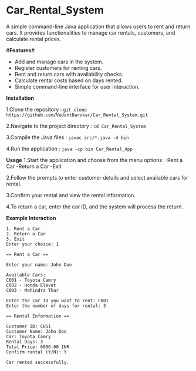 ﻿# Car_Rental_System

A simple command-line Java application that allows users to rent and return cars. It provides functionalities to manage car rentals, customers, and calculate rental prices.


#**Features**#

* Add and manage cars in the system.
* Register customers for renting cars.
* Rent and return cars with availability checks.
* Calculate rental costs based on days rented.
* Simple command-line interface for user interaction.

**Installation**

1.Clone the repository :
```git clone https://github.com/VedantDarokar/Car_Rental_System.git```

2.Navigate to the project directory :
```cd Car_Rental_System```

3.Compile the Java files :
```javac src/*.java -d bin```

4.Run the application :
```java -cp bin Car_Rental_App```

**Usage**
1.Start the application and choose from the menu options:
-Rent a Car
-Return a Car
-Exit
  

2.Follow the prompts to enter customer details and select available cars for rental.

3.Confirm your rental and view the rental information.

4.To return a car, enter the car ID, and the system will process the return.


**Example Interaction**

```===== Car Rental System =====
1. Rent a Car
2. Return a Car
3. Exit
Enter your choice: 1

== Rent a Car ==

Enter your name: John Doe

Available Cars:
C001 - Toyota Camry
C002 - Honda Elevet
C003 - Mahindra Thar

Enter the car ID you want to rent: C001
Enter the number of days for rental: 3

== Rental Information ==

Customer ID: CUS1
Customer Name: John Doe
Car: Toyota Camry
Rental Days: 3
Total Price: 6000.00 INR
Confirm rental (Y/N): Y

Car rented successfully.

